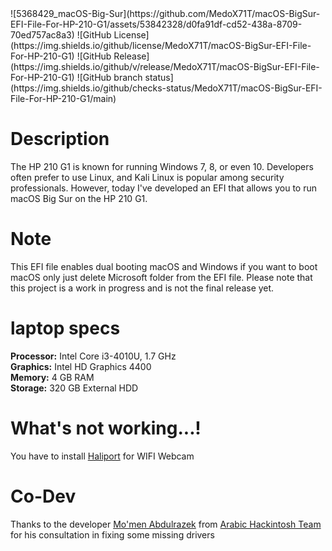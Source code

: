<div>
![5368429_macOS-Big-Sur](https://github.com/MedoX71T/macOS-BigSur-EFI-File-For-HP-210-G1/assets/53842328/d0fa91df-cd52-438a-8709-70ed757ac8a3)
![GitHub License](https://img.shields.io/github/license/MedoX71T/macOS-BigSur-EFI-File-For-HP-210-G1)
![GitHub Release](https://img.shields.io/github/v/release/MedoX71T/macOS-BigSur-EFI-File-For-HP-210-G1)
![GitHub branch status](https://img.shields.io/github/checks-status/MedoX71T/macOS-BigSur-EFI-File-For-HP-210-G1/main)
</div>


# Description
The HP 210 G1 is known for running Windows 7, 8, or even 10. Developers often prefer to use Linux, and Kali Linux is popular among security professionals. However, today I've developed an EFI that allows you to run macOS Big Sur on the HP 210 G1.
# Note
This EFI file enables dual booting macOS and Windows if you want to boot macOS only just delete Microsoft folder from the EFI file. Please note that this project is a work in progress and is not the final release yet.
# laptop specs
**Processor:** Intel Core i3-4010U, 1.7 GHz  
**Graphics:** Intel HD Graphics 4400  
**Memory:** 4 GB RAM  
**Storage:** 320 GB External HDD
# What's not working...!
You have to install [Haliport](https://objects.githubusercontent.com/github-production-release-asset-2e65be/817599631/ab6e176e-a3cc-44c7-891b-9be01e3cb64c?X-Amz-Algorithm=AWS4-HMAC-SHA256&X-Amz-Credential=releaseassetproduction%2F20240701%2Fus-east-1%2Fs3%2Faws4_request&X-Amz-Date=20240701T233022Z&X-Amz-Expires=300&X-Amz-Signature=3b9089355593ef0ae3b2d339b751584add0b8010fd6af676b2ad5c42b9f8218c&X-Amz-SignedHeaders=host&actor_id=0&key_id=0&repo_id=817599631&response-content-disposition=attachment%3B%20filename%3DHeliPort.Wi-Fi.dmg&response-content-type=application%2Foctet-stream) for WIFI 
Webcam
# Co-Dev
Thanks to the developer [Mo'men Abdulrazek](https://www.facebook.com/MOMEN.abdulrazek.ali?mibextid=ZbWKwL) from [Arabic Hackintosh Team](https://www.facebook.com/groups/Arabic.hackintosh/?ref=share&mibextid=qtnXGe) for his consultation in fixing some missing drivers

